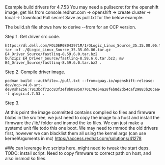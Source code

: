 
Example build drivers for 4.7.53
You may need a pullsecret for the openshift image, get his from console.redhat.com -> openshift -> create cluster -> local -> Download Pull secret 
Save as pull.txt for the below example.

The build.sh file shows how to derive --from for an OCP version.


Step 1. Get driver src code. 

```
https://dl.dell.com/FOLDER08043971M/1/QLogic_Linux_Source_35.35.00.06.tar.gz 
tar -xf ./QLogic_Linux_Source_35.35.00.06.tar.gz E4_Driver_Source/fastlinq-8.59.6.0.tar.bz2
bunzip2 E4_Driver_Source/fastlinq-8.59.6.0.tar.bz2; mv E4_Driver_Source/fastlinq-8.59.6.0.tar.bz2 .
```

Step 2. Compile driver image.
```
podman build --authfile=./pull.txt --from=quay.io/openshift-release-dev/ocp-v4.0-art-dev@sha256:7913bdf72cc83f3ef8b09850770170e54a28feb8d2d54caf29883b20cea4b1ab -t qlogic:4.7.53 .
```

Step 3. 

At this point the image committed contains compiled ko files and firmware blobs in the src tree, we just need to copy the image to a host and install the firmware the /lib/ folder and insmod the ko files.
We can just make a systemd unit file todo this one boot.
We may need to rmmod the old drivers first, however we can blacklist them all using the kernel args (can use kernelArguments in mc) https://access.redhat.com/solutions/41278


#We can leverage kvc scripts here. might need to tweak the start deps.
TODO: install script. Need to copy firmware to correct path on host, and also insmod ko files.

